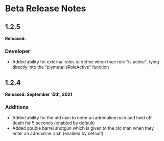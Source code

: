 # Beta Release Notes

## 1.2.5
**Released:**

### Developer
- Added ability for external roles to define when their role "is active", tying directly into the "plymeta:IsRoleActive" function

## 1.2.4
**Released: September 15th, 2021**

### Additions
- Added ability for the old man to enter an adrenaline rush and hold off death for 5 seconds (enabled by default)
- Added double barrel shotgun which is given to the old man when they enter an adrenaline rush (enabled by default)
